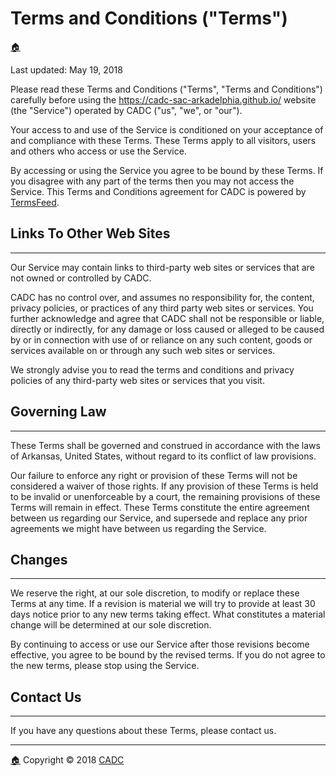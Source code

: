 # Terms and Conditions ("Terms")  
[🏠](../Home.html)

Last updated: May 19, 2018

Please read these Terms and Conditions ("Terms", "Terms and Conditions")
carefully before using the https://cadc-sac-arkadelphia.github.io/ website (the
"Service") operated by CADC ("us", "we",
or "our").

Your access to and use of the Service is conditioned on your acceptance of and
compliance with these Terms. These Terms apply to all visitors, users and
others who access or use the Service.

By accessing or using the Service you agree to be bound by these Terms. If you
disagree with any part of the terms then you may not access the Service. This
Terms and Conditions agreement for CADC is
powered by [TermsFeed](https://termsfeed.com/).

## Links To Other Web Sites  
------------------------

Our Service may contain links to third-party web sites or services that are
not owned or controlled by CADC.

CADC has no control over, and assumes no
responsibility for, the content, privacy policies, or practices of any third
party web sites or services. You further acknowledge and agree that CADC shall not be responsible or liable, directly
or indirectly, for any damage or loss caused or alleged to be caused by or in
connection with use of or reliance on any such content, goods or services
available on or through any such web sites or services.

We strongly advise you to read the terms and conditions and privacy policies
of any third-party web sites or services that you visit.

## Governing Law  
-------------

These Terms shall be governed and construed in accordance with the laws of
Arkansas, United States, without regard to its conflict of law
provisions.

Our failure to enforce any right or provision of these Terms will not be
considered a waiver of those rights. If any provision of these Terms is held
to be invalid or unenforceable by a court, the remaining provisions of these
Terms will remain in effect. These Terms constitute the entire agreement
between us regarding our Service, and supersede and replace any prior
agreements we might have between us regarding the Service.

## Changes  
-------

We reserve the right, at our sole discretion, to modify or replace these Terms
at any time. If a revision is material we will try to provide at least 30 days
notice prior to any new terms taking effect. What constitutes a material
change will be determined at our sole discretion.

By continuing to access or use our Service after those revisions become
effective, you agree to be bound by the revised terms. If you do not agree to
the new terms, please stop using the Service.

## Contact Us  
----------

If you have any questions about these Terms, please contact us.
  
* * *
[🏠](../Home.html) Copyright © 2018 [CADC](http://cadc.com)

